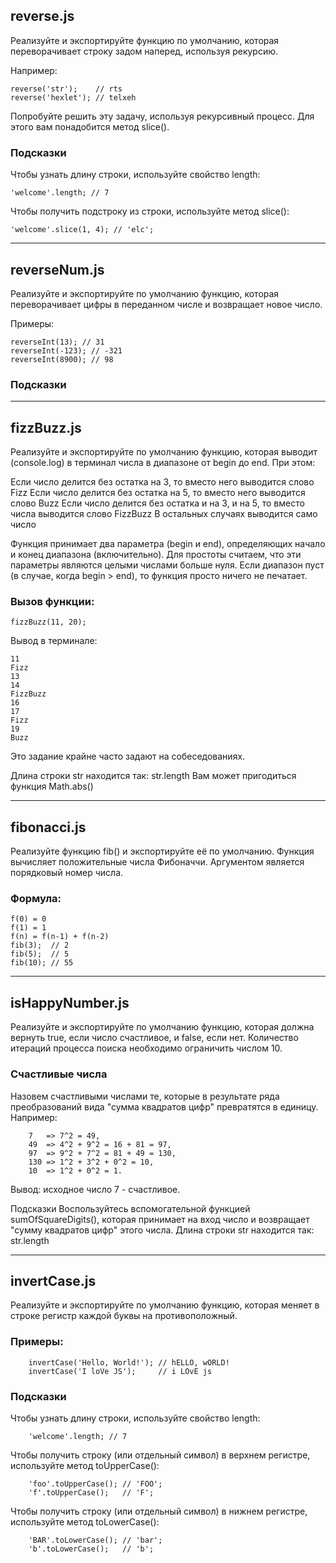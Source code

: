 <h2>reverse.js</h2>

Реализуйте и экспортируйте функцию по умолчанию, которая переворачивает строку задом наперед, используя рекурсию.

Например:

    reverse('str');    // rts
    reverse('hexlet'); // telxeh
    
Попробуйте решить эту задачу, используя рекурсивный процесс. Для этого вам понадобится метод slice().

<h3>Подсказки</h3>
Чтобы узнать длину строки, используйте свойство length:

    'welcome'.length; // 7
Чтобы получить подстроку из строки, используйте метод slice():

    'welcome'.slice(1, 4); // 'elc';
    
    
<hr>
    
    
<h2>reverseNum.js</h2>

Реализуйте и экспортируйте по умолчанию функцию, которая переворачивает цифры в переданном числе и возвращает новое число.

Примеры:

    reverseInt(13); // 31
    reverseInt(-123); // -321
    reverseInt(8900); // 98
    
<h3>Подсказки</h3>

<hr>

<h2>fizzBuzz.js</h2>

Реализуйте и экспортируйте по умолчанию функцию, которая выводит (console.log) в терминал числа в диапазоне от begin до end. При этом:

Если число делится без остатка на 3, то вместо него выводится слово Fizz
Если число делится без остатка на 5, то вместо него выводится слово Buzz
Если число делится без остатка и на 3, и на 5, то вместо числа выводится слово FizzBuzz
В остальных случаях выводится само число


Функция принимает два параметра (begin и end), определяющих начало и конец диапазона (включительно). Для простоты считаем, что эти параметры являются целыми числами больше нуля. Если диапазон пуст (в случае, когда begin > end), то функция просто ничего не печатает.

<h3>Вызов функции:</h3>

    fizzBuzz(11, 20);
Вывод в терминале:

    11
    Fizz
    13
    14
    FizzBuzz
    16
    17
    Fizz
    19
    Buzz
Это задание крайне часто задают на собеседованиях.

Длина строки str находится так: str.length
Вам может пригодиться функция Math.abs()

<hr>

<h2>fibonacci.js</h2>

Реализуйте функцию fib() и экспортируйте её по умолчанию. Функция вычисляет положительные числа Фибоначчи. Аргументом является порядковый номер числа.

<h3>Формула:</h3>

    f(0) = 0
    f(1) = 1
    f(n) = f(n-1) + f(n-2)
    fib(3);  // 2
    fib(5);  // 5
    fib(10); // 55

<hr>

<h2>isHappyNumber.js</h2>

Реализуйте и экспортируйте по умолчанию функцию, которая должна вернуть true, если число счастливое, и false, если нет. Количество итераций процесса поиска необходимо ограничить числом 10.

<h3>Счастливые числа</h3>

Назовем счастливыми числами те, которые в результате ряда преобразований вида "сумма квадратов цифр" превратятся в единицу. Например:

        7   => 7^2 = 49,
        49  => 4^2 + 9^2 = 16 + 81 = 97,
        97  => 9^2 + 7^2 = 81 + 49 = 130,
        130 => 1^2 + 3^2 + 0^2 = 10,
        10  => 1^2 + 0^2 = 1.
        
Вывод: исходное число 7 - счастливое.

Подсказки
Воспользуйтесь вспомогательной функцией sumOfSquareDigits(), которая принимает на вход число и возвращает "сумму квадратов цифр" этого числа.
Длина строки str находится так: str.length

<hr>

<h2>invertCase.js</h2>

Реализуйте и экспортируйте по умолчанию функцию, которая меняет в строке регистр каждой буквы на противоположный.

<h3>Примеры:</h3>

        invertCase('Hello, World!'); // hELLO, wORLD!
        invertCase('I loVe JS');     // i LOvE js
        
<h3>Подсказки</h3>

Чтобы узнать длину строки, используйте свойство length:

        'welcome'.length; // 7
        
Чтобы получить строку (или отдельный символ) в верхнем регистре, используйте метод toUpperCase():

        'foo'.toUpperCase(); // 'FOO';
        'f'.toUpperCase();   // 'F';
        
Чтобы получить строку (или отдельный символ) в нижнем регистре, используйте метод toLowerCase():

        'BAR'.toLowerCase(); // 'bar';
        'b'.toLowerCase();   // 'b';
